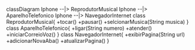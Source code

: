classDiagram
    Iphone --|> ReprodutorMusical
    Iphone --|> AparelhoTelefonico
    Iphone --|> NavegadorInternet
    class ReprodutorMusical{
      +tocar()
      +pausar()
      +selcionarMusica(String musica)
    }
    class AparelhoTelefonico{
      +ligar(String numero)
      +atender()
      +iniciarCorreioVoz()
      }
    class NavegadorInternet{
      +exibirPagina(String url)
      +adicionarNovaAba()
      +atualizarPagina()
    }
